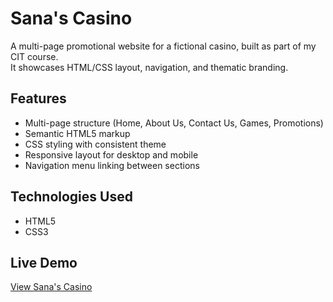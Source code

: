 # Sana's Casino 

A multi-page promotional website for a fictional casino, built as part of my CIT course.  
It showcases HTML/CSS layout, navigation, and thematic branding.

## Features
- Multi-page structure (Home, About Us, Contact Us, Games, Promotions)
- Semantic HTML5 markup
- CSS styling with consistent theme
- Responsive layout for desktop and mobile
- Navigation menu linking between sections

## Technologies Used
- HTML5
- CSS3

## Live Demo
[View Sana's Casino](https://sonnykh.github.io/cit384_Project1/)
